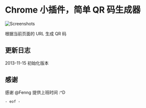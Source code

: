 # Chrome 小插件，简单 QR 码生成器

![Screenshots](http://files.gracecode.com/2013_11_15/1384502477.png)

根据当前页面的 URL 生成 QR 码


## 更新日志

2013-11-15 初始化版本

## 感谢

感谢 @Fenng 提供上班时间 :^D

`- eof -`
